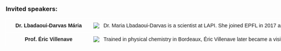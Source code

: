 
<html>

<style type="text/css">
.page-header {
  color: white;
  text-align: center;
  background-color: white;
  background-image: url("./images/atmoheader.png");
  background-repeat: no-repeat;
  background-size: cover;
  margin: 0 auto;
}
</style>
<body>

<h3> Invited speakers:</h3>

<style type="text/css">
.tg  {border-collapse:collapse;border-spacing:0;}
.tg td{border-color:black;border-style:solid;border-width:1px;font-family:Arial, sans-serif;font-size:14px;
  overflow:hidden;padding:10px 5px;word-break:normal;}
.tg th{border-color:black;border-style:solid;border-width:1px;font-family:Arial, sans-serif;font-size:14px;
  font-weight:normal;overflow:hidden;padding:10px 5px;word-break:normal;}
.tg .tg-zv4m{border-color:#ffffff;text-align:left;vertical-align:top}
.tg .tg-8jgo{border-color:#ffffff;text-align:center;vertical-align:top}
.tg .tg-aw21{border-color:#ffffff;font-weight:bold;text-align:center;vertical-align:top}
</style>
<table class="tg" style="undefined;table-layout: fixed; width: 7090px"><colgroup>
<col style="width: 227px">
<col style="width: 25px">
<col style="width: 6838px">
</colgroup>
<thead>
  <tr>
    <th class="tg-8jgo"><span style="font-weight:700;font-style:normal;text-decoration:none">Dr. Lbadaoui-Darvas Mária</span></th>
    <th class="tg-8jgo"><a href="https://www.epfl.ch/labs/lapi/team/personnel-highlights/dr-lbadaoui-darvas-maria/" target="_blank"><img src="https://www.epfl.ch/labs/lapi/wp-content/uploads/2020/06/MariaAA-1024x608.jpg"></a></th>
    <th class="tg-zv4m">Dr. Maria Lbadaoui-Darvas is a scientist at LAPI. She joined EPFL in 2017 as post-doc at APRL, under the leadership of Dr. Satoshi Takahama. Her main expertise is molecular level characterisation of aerosol processes using molecular dynamics and Monte Carlo simulations in conjunction with statistical thermodynamics.</th>
  </tr></thead>
<tbody>
  <tr>
    <td class="tg-aw21">Prof. Éric Villenave</td>
    <td class="tg-8jgo"><a href="https://www.u-bordeaux.fr/universite/espace-presse/repertoire-dexperts/eric-villenave" target="_blank"><img src="https://www.u-bordeaux.fr/application/files/cache/thumbnails/eric-villenave-324763c0c02a76c67a3fb654181485f9.jpg"></a></td>
    <td class="tg-zv4m">Trained in physical chemistry in Bordeaux, Éric Villenave later became a visiting researcher at the National Institute of Standards and Technology (NIST) in Washington, DC, USA, supported by funding from NASA's Upper Atmosphere Research Program. Over the course of his career, he has held various positions, including director of the Aquitaine Observatory of Earth Sciences, head of the Master's program in Environmental Chemistry and Quality in Bordeaux, "Ocean-Atmosphere" project officer at the CNRS (INSU) in Paris, and deputy director of the LabEx COTE (Evolution, Adaptation, and Governance of Continental and Coastal Ecosystems), where he was in charge of training. <span style="font-weight:400;font-style:normal;text-decoration:none">He is currently responsible for UB GRADE SENSE (Environmental Sciences), coordinator of the UB-Breathe Living Lab on Air Quality and Climate Change, and co-director of the International Master's program in Environmental Management. Éric Villenave has also established various international collaborations, notably with Carnegie Mellon University, the University of North Carolina, and University College Cork.</span></td>
  </tr>
</tbody></table>

<!--<h3>List of confirmed speakers:</h3>
  <ul>
<li>	<b>Carlo	Camilloni</b>,	Dipartimento di Bioscienze, Università degli Studi di Milano, Milano, Italy. 	</li>
<li>	<b>Anthony	Ferté</b>,	Center For Free-Electron Laser Science, Hamburg.	</li>
<li>	<b>Nanna	List</b>, KTH Royal Institute of Technology, Sweden. 	</li>
<li>	<b>Nikita	Medvedev</b>,	Department of Radiation and Chemical Physics, FZU, Czech Republic. 	</li>
<li>	<b>Eva	Muchová</b>,	Department of Physics, UCT Prague, Czech Republic. 	</li>
<li>	<b>Nina Rohringer</b>,	University of Hamburg, Germany.	</li>
<li>	<b>Frank	Rosmej</b>,	Physique Atomique des Plasmas Denses, LULI, Institut Polytechnique de Paris, France.	</li>
<li>	<b>Marco	Ruberti</b>,	Department of Physics, Imperial College London, UK. 	</li>
<li>	<b>Trond	Saue</b>,	LCPQ, Université de Toulouse, France. 	</li>
<li>	<b>André	Severo Pereira Gomes</b>,	PhLam, Université de Lille, France. 	</li>
<li>	<b>Francesco	Sottile</b>,	École Polytechnique, Paris, France. 	</li>
<li>	<b>Artur Tam</b>, University of Tartu, Estonia. 	</li>
<li>	<b>Oriol	Vendrell</b>,	University of Heidelberg, Germany. 	</li>
</ul>-->
</body>
</html>
